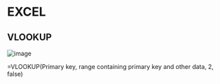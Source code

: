# EXCEL


## VLOOKUP
![image](https://user-images.githubusercontent.com/38451588/142971497-c28391c7-5ab8-482d-90fc-fcf0031b8a5f.png)

=VLOOKUP(Primary key, range containing primary key and other data, 2, false)
 
